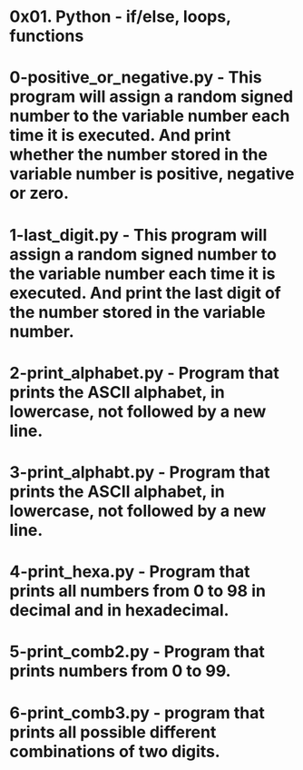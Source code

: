 # 0x01. Python - if/else, loops, functions
# 0-positive_or_negative.py - This program will assign a random signed number to the variable number each time it is executed. And print whether the number stored in the variable number is positive, negative or zero.
# 1-last_digit.py - This program will assign a random signed number to the variable number each time it is executed. And print the last digit of the number stored in the variable number.
# 2-print_alphabet.py - Program that prints the ASCII alphabet, in lowercase, not followed by a new line.
# 3-print_alphabt.py - Program that prints the ASCII alphabet, in lowercase, not followed by a new line.
# 4-print_hexa.py - Program that prints all numbers from 0 to 98 in decimal and in hexadecimal.
# 5-print_comb2.py - Program that prints numbers from 0 to 99.
# 6-print_comb3.py - program that prints all possible different combinations of two digits.
